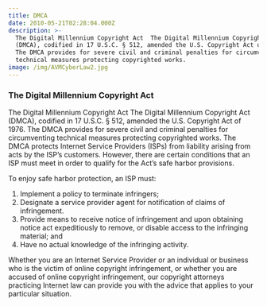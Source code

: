 ```yaml
---
title: DMCA
date: 2010-05-21T02:28:04.000Z
description: >-
  The Digital Millennium Copyright Act  The Digital Millennium Copyright Act
  (DMCA), codified in 17 U.S.C. § 512, amended the U.S. Copyright Act of 1976.
  The DMCA provides for severe civil and criminal penalties for circumventing
  technical measures protecting copyrighted works.
image: /img/AVMCyberLaw2.jpg
---
```

### The Digital Millennium Copyright Act

The Digital Millennium Copyright Act The Digital Millennium Copyright Act (DMCA), codified in 17 U.S.C. § 512, amended the U.S. Copyright Act of 1976. The DMCA provides for severe civil and criminal penalties for circumventing technical measures protecting copyrighted works. The DMCA protects Internet Service Providers (ISPs) from liability arising from acts by the ISP’s customers. However, there are certain conditions that an ISP must meet in order to qualify for the Act’s safe harbor provisions.

To enjoy safe harbor protection, an ISP must:

1. Implement a policy to terminate infringers;
2. Designate a service provider agent for notification of claims of infringement.
3. Provide means to receive notice of infringement and upon obtaining notice act expeditiously to remove, or disable access to the infringing material; and
4. Have no actual knowledge of the infringing activity.

Whether you are an Internet Service Provider or an individual or business who is the victim of online copyright infringement, or whether you are accused of online copyright infringement, our copyright attorneys  practicing Internet law can provide you with the advice that applies to your particular situation.
